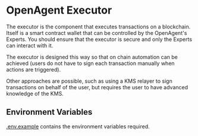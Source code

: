 # OpenAgent Executor

The executor is the component that executes transactions on a blockchain. Itself is a smart contract wallet that can be controlled by the OpenAgent's Experts. You should ensure that the executor is secure and only the Experts can interact with it.

The executor is designed this way so that on chain automation can be achieved (users do not have to sign each transaction manually when actions are triggered).

Other approaches are possible, such as using a KMS relayer to sign transactions on behalf of the user, but requires the user to have advanced knowledge of the KMS.

## Environment Variables

[.env.example](./.env.example) contains the environment variables required.
